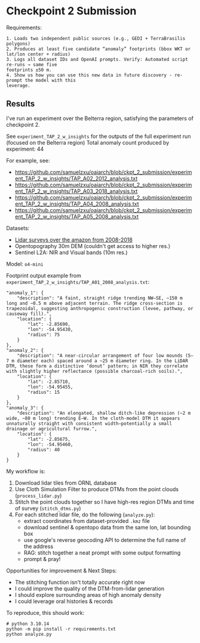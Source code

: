# Checkpoint 2 Submission

Requirements:
```
1. Loads two independent public sources (e.g., GEDI + TerraBrasilis polygons)
2. Produces at least five candidate “anomaly” footprints (bbox WKT or lat/lon center + radius)
3. Logs all dataset IDs and OpenAI prompts. Verify: Automated script re‑runs → same five
footprints ±50 m.
4. Show us how you can use this new data in future discovery - re-prompt the model with this
leverage.
```

## Results
I've run an experiment over the Belterra region, satisfying the parameters of checkpoint 2.

See `experiment_TAP_2_w_insights` for the outputs of the full experiment run (focused on the Belterra region)
Total anomaly count produced by experiment: 44

For example, see:
- https://github.com/samuelzxu/oaiarch/blob/ckpt_2_submission/experiment_TAP_2_w_insights/TAP_A02_2012_analysis.txt
- https://github.com/samuelzxu/oaiarch/blob/ckpt_2_submission/experiment_TAP_2_w_insights/TAP_A03_2018_analysis.txt
- https://github.com/samuelzxu/oaiarch/blob/ckpt_2_submission/experiment_TAP_2_w_insights/TAP_A04_2008_analysis.txt
- https://github.com/samuelzxu/oaiarch/blob/ckpt_2_submission/experiment_TAP_2_w_insights/TAP_A05_2008_analysis.txt

Datasets:
- [Lidar surveys over the amazon from 2008-2018](https://daac.ornl.gov/CMS/guides/LiDAR_Forest_Inventory_Brazil.html)
- Opentopography 30m DEM (couldn't get access to higher res.)
- Sentinel L2A: NIR and Visual bands (10m res.)

Model: `o4-mini`

Footprint output example from `experiment_TAP_2_w_insights/TAP_A01_2008_analysis.txt`:
```
"anomaly_1": {
    "description": "A faint, straight ridge trending NW–SE, ~150 m long and ~0.5 m above adjacent terrain. The ridge cross‐section is trapezoidal, suggesting anthropogenic construction (levee, pathway, or causeway fill).",
    "location": {
        "lat": -2.85690,
        "lon": -54.95430,
        "radius": 75
    }
},
"anomaly_2": {
    "description": "A near‐circular arrangement of four low mounds (5–7 m diameter each) spaced around a ~25 m diameter ring. In the LiDAR DTM, these form a distinctive ‘donut’ pattern; in NIR they correlate with slightly higher reflectance (possible charcoal‐rich soils).",
    "location": {
        "lat": -2.85710,
        "lon": -54.95455,
        "radius": 15
    }
},
"anomaly_3": {
    "description": "An elongated, shallow ditch‐like depression (~2 m wide, ~80 m long) trending E–W. In the cloth‐model DTM it appears unnaturally straight with consistent width—potentially a small drainage or agricultural furrow.",
    "location": {
        "lat": -2.85675,
        "lon": -54.95460,
        "radius": 40
    }
}
```

My workflow is:
1. Download lidar tiles from ORNL database
2. Use Cloth Simulation Filter to produce DTMs from the point clouds (`process_lidar.py`)
3. Stitch the point clouds together so I have high-res region DTMs and time of survey (`stitch_dtms.py`)
4. For each stitched lidar file, do the following (`analyze.py`):
    - extract coordinates from dataset-provided `.kmz` file
    - download sentinel & opentopo data from the same lon, lat bounding box
    - use google's reverse geocoding API to determine the full name of the address
    - RAG: stitch together a neat prompt with some output formatting
    - prompt & pray!

Opportunities for improvement & Next Steps:
- The stitching function isn't totally accurate right now
- I could improve the quality of the DTM-from-lidar generation
- I should explore surrounding areas of high anomaly density
- I could leverage oral histories & records


To reproduce, this should work:
```
# python 3.10.14
python -m pip install -r requirements.txt
python analyze.py
```
